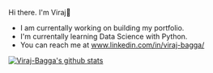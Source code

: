 Hi there. I'm Viraj👋
- I am currentally working on building my portfolio.
- I'm currentally learning Data Science with Python.
- You can reach me at www.linkedin.com/in/viraj-bagga/

[![Viraj-Bagga's github stats](https://github-readme-stats.vercel.app/api?username=Viraj-Bagga&count_private=true&show_icons=true&theme=radical&hide_rank=false)](https://github.com/anuraghazra/github-readme-stats)
